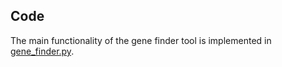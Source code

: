 ## Code
The main functionality of the gene finder tool is implemented in [gene_finder.py](https://github.com/manalalshamrani/gene-finder/blob/master/gene_finder.py).
